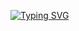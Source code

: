 [![Typing SVG](https://readme-typing-svg.herokuapp.com?color=#17fc4f&lines=Hello+I'm+Aslan,+DevOps+engineer)](https://git.io/typing-svg)



